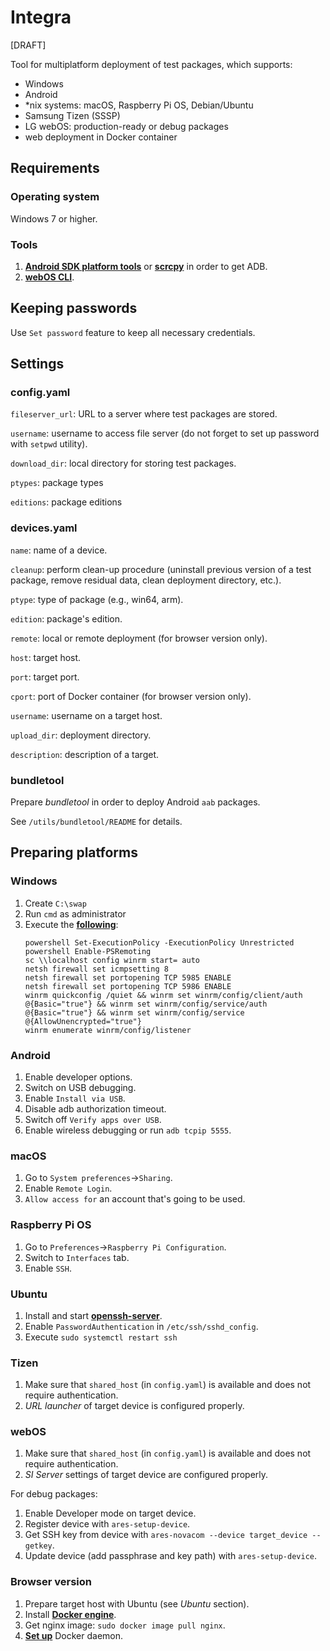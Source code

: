 # Integra
[DRAFT]

Tool for multiplatform deployment of test packages, which supports:
- Windows
- Android
- *nix systems: macOS, Raspberry Pi OS, Debian/Ubuntu
- Samsung Tizen (SSSP)
- LG webOS: production-ready or debug packages
- web deployment in Docker container


## Requirements

### Operating system

Windows 7 or higher.

### Tools

1. [**Android SDK platform tools**](https://developer.android.com/tools/releases/platform-tools) or [**scrcpy**](https://github.com/Genymobile/scrcpy) in order to get ADB.
2. [**webOS CLI**](https://webostv.developer.lge.com/develop/tools/cli-installation).


## Keeping passwords

Use ``Set password`` feature to keep all necessary credentials.


## Settings

### config.yaml

``fileserver_url``: URL to a server where test packages are stored.

``username``: username to access file server (do not forget to set up password 
with ``setpwd`` utility).

``download_dir``: local directory for storing test packages.

``ptypes``: package types

``editions``: package editions

### devices.yaml

``name``: name of a device.

``cleanup``: perform clean-up procedure (uninstall previous version of a test 
package, remove residual data, clean deployment directory, etc.).

``ptype``: type of package (e.g., win64, arm).

``edition``: package's edition.

``remote``: local or remote deployment (for browser version only).

``host``: target host.

``port``: target port.

``cport``: port of Docker container (for browser version only).

``username``: username on a target host.

``upload_dir``: deployment directory.

``description``: description of a target.

### bundletool

Prepare _bundletool_ in order to deploy Android ``aab`` packages.

See ``/utils/bundletool/README`` for details.


## Preparing platforms

### Windows

1. Create ``C:\swap``
2. Run ``cmd`` as administrator
3. Execute the [**following**](https://ru.stackoverflow.com/questions/949887/%d0%91%d1%8b%d1%81%d1%82%d1%80%d0%be%d0%b5-%d1%80%d0%b0%d0%b7%d0%b2%d0%b5%d1%80%d1%82%d1%8b%d0%b2%d0%b0%d0%bd%d0%b8%d0%b5-ansible-%d0%bd%d0%b0-windows-%d1%85%d0%be%d1%81%d1%82%d0%b0%d1%85/949971#949971):
   ```
   powershell Set-ExecutionPolicy -ExecutionPolicy Unrestricted
   powershell Enable-PSRemoting
   sc \\localhost config winrm start= auto
   netsh firewall set icmpsetting 8
   netsh firewall set portopening TCP 5985 ENABLE
   netsh firewall set portopening TCP 5986 ENABLE
   winrm quickconfig /quiet && winrm set winrm/config/client/auth @{Basic="true"} && winrm set winrm/config/service/auth @{Basic="true"} && winrm set winrm/config/service @{AllowUnencrypted="true"}
   winrm enumerate winrm/config/listener
   ```
   
### Android

1. Enable developer options.
2. Switch on USB debugging.
3. Enable ``Install via USB``.
4. Disable adb authorization timeout.
5. Switch off ```Verify apps over USB```.
6. Enable wireless debugging or run ``adb tcpip 5555``.

### macOS

1. Go to ``System preferences``->``Sharing``.
2. Enable ``Remote Login``.
3. ``Allow access for`` an account that's going to be used.

### Raspberry Pi OS

1. Go to ``Preferences``->``Raspberry Pi Configuration``.
2. Switch to ``Interfaces`` tab.
3. Enable ``SSH``.

### Ubuntu

1. Install and start 
[**openssh-server**](https://ubuntu.com/server/docs/service-openssh).
2. Enable ``PasswordAuthentication`` in ``/etc/ssh/sshd_config``.
3. Execute ``sudo systemctl restart ssh``

### Tizen

1. Make sure that ``shared_host`` (in ``config.yaml``) is available and does
not require authentication.
2. _URL launcher_ of target device is configured properly.

### webOS

1. Make sure that ``shared_host`` (in ``config.yaml``) is available and does
not require authentication.
2. _SI Server_ settings of target device are configured properly.

For debug packages:
1. Enable Developer mode on target device.
2. Register device with ``ares-setup-device``.
3. Get SSH key from device
with ``ares-novacom --device target_device --getkey``.
4. Update device (add passphrase and key path) with ``ares-setup-device``. 

### Browser version

1. Prepare target host with Ubuntu (see _Ubuntu_ section).
2. Install [**Docker engine**](https://docs.docker.com/engine/install/ubuntu/).
3. Get nginx image: ``sudo docker image pull nginx``.
4. [**Set up**](https://stackoverflow.com/questions/44411828/cannot-connect-to-the-docker-daemon-port-2375)
Docker daemon.
